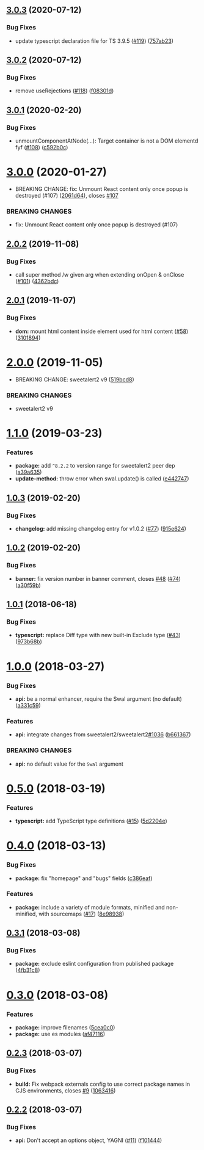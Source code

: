 ## [3.0.3](https://github.com/sweetalert2/sweetalert2-react-content/compare/v3.0.2...v3.0.3) (2020-07-12)


### Bug Fixes

* update typescript declaration file for TS 3.9.5 ([#119](https://github.com/sweetalert2/sweetalert2-react-content/issues/119)) ([757ab23](https://github.com/sweetalert2/sweetalert2-react-content/commit/757ab237cb60fe076a848313058f3e5749ad66e8))

## [3.0.2](https://github.com/sweetalert2/sweetalert2-react-content/compare/v3.0.1...v3.0.2) (2020-07-12)


### Bug Fixes

* remove useRejections ([#118](https://github.com/sweetalert2/sweetalert2-react-content/issues/118)) ([f08301d](https://github.com/sweetalert2/sweetalert2-react-content/commit/f08301d2ab46ed81d1a96c738c897c9e010c7093))

## [3.0.1](https://github.com/sweetalert2/sweetalert2-react-content/compare/v3.0.0...v3.0.1) (2020-02-20)


### Bug Fixes

* unmountComponentAtNode(...): Target container is not a DOM elementd fyf ([#108](https://github.com/sweetalert2/sweetalert2-react-content/issues/108)) ([c592b0c](https://github.com/sweetalert2/sweetalert2-react-content/commit/c592b0c73c15554d30ae5e5ad36eb442ee647c02))

# [3.0.0](https://github.com/sweetalert2/sweetalert2-react-content/compare/v2.0.2...v3.0.0) (2020-01-27)


* BREAKING CHANGE: fix: Unmount React content only once popup is destroyed (#107) ([2061d64](https://github.com/sweetalert2/sweetalert2-react-content/commit/2061d6485346afb958f07a3c4f76c1f74d76c2fb)), closes [#107](https://github.com/sweetalert2/sweetalert2-react-content/issues/107)


### BREAKING CHANGES

* fix: Unmount React content only once popup is destroyed (#107)

## [2.0.2](https://github.com/sweetalert2/sweetalert2-react-content/compare/v2.0.1...v2.0.2) (2019-11-08)


### Bug Fixes

* call super method /w given arg when extending onOpen & onClose ([#101](https://github.com/sweetalert2/sweetalert2-react-content/issues/101)) ([4362bdc](https://github.com/sweetalert2/sweetalert2-react-content/commit/4362bdcc9e94758f3e12d41d3cb786c4988baa2d))

## [2.0.1](https://github.com/sweetalert2/sweetalert2-react-content/compare/v2.0.0...v2.0.1) (2019-11-07)


### Bug Fixes

* **dom:** mount html content inside element used for html content ([#58](https://github.com/sweetalert2/sweetalert2-react-content/issues/58)) ([3101894](https://github.com/sweetalert2/sweetalert2-react-content/commit/3101894feffa57153a88c4657a6ec738a212f75b))

# [2.0.0](https://github.com/sweetalert2/sweetalert2-react-content/compare/v1.1.0...v2.0.0) (2019-11-05)


* BREAKING CHANGE: sweetalert2 v9 ([519bcd8](https://github.com/sweetalert2/sweetalert2-react-content/commit/519bcd8da7fa86f7a692979484d5b23f94053518))


### BREAKING CHANGES

* sweetalert2 v9

# [1.1.0](https://github.com/sweetalert2/sweetalert2-react-content/compare/v1.0.3...v1.1.0) (2019-03-23)


### Features

* **package:** add `^8.2.2` to version range for sweetalert2 peer dep ([a39a635](https://github.com/sweetalert2/sweetalert2-react-content/commit/a39a635))
* **update-method:** throw error when swal.update() is called ([e442747](https://github.com/sweetalert2/sweetalert2-react-content/commit/e442747))

## [1.0.3](https://github.com/sweetalert2/sweetalert2-react-content/compare/v1.0.2...v1.0.3) (2019-02-20)


### Bug Fixes

* **changelog:** add missing changelog entry for v1.0.2 ([#77](https://github.com/sweetalert2/sweetalert2-react-content/issues/77)) ([915e624](https://github.com/sweetalert2/sweetalert2-react-content/commit/915e624))

## [1.0.2](https://github.com/sweetalert2/sweetalert2-react-content/compare/v1.0.1...v1.0.2) (2019-02-20)


### Bug Fixes

* **banner:** fix version number in banner comment, closes [#48](https://github.com/sweetalert2/sweetalert2-react-content/issues/48) ([#74](https://github.com/sweetalert2/sweetalert2-react-content/issues/74)) ([a30f59b](https://github.com/sweetalert2/sweetalert2-react-content/commit/))

## [1.0.1](https://github.com/sweetalert2/sweetalert2-react-content/compare/v1.0.0...v1.0.1) (2018-06-18)


### Bug Fixes

* **typescript:** replace Diff type with new built-in Exclude type ([#43](https://github.com/sweetalert2/sweetalert2-react-content/issues/43)) ([973b68b](https://github.com/sweetalert2/sweetalert2-react-content/commit/973b68b))

# [1.0.0](https://github.com/sweetalert2/sweetalert2-react-content/compare/v0.5.0...v1.0.0) (2018-03-27)


### Bug Fixes

* **api:** be a normal enhancer, require the Swal argument (no default) ([a331c59](https://github.com/sweetalert2/sweetalert2-react-content/commit/a331c59))


### Features

* **api:** integrate changes from sweetalert2/sweetalert2[#1036](https://github.com/sweetalert2/sweetalert2-react-content/issues/1036) ([b661367](https://github.com/sweetalert2/sweetalert2-react-content/commit/b661367))


### BREAKING CHANGES

* **api:** no default value for the `Swal` argument

<a name="0.5.0"></a>
# [0.5.0](https://github.com/sweetalert2/sweetalert2-react-content/compare/v0.4.0...v0.5.0) (2018-03-19)


### Features

* **typescript:** add TypeScript type definitions ([#15](https://github.com/sweetalert2/sweetalert2-react-content/issues/15)) ([5d2204e](https://github.com/sweetalert2/sweetalert2-react-content/commit/5d2204e))

<a name="0.4.0"></a>
# [0.4.0](https://github.com/sweetalert2/sweetalert2-react-content/compare/v0.3.1...v0.4.0) (2018-03-13)


### Bug Fixes

* **package:** fix "homepage" and "bugs" fields ([c386eaf](https://github.com/sweetalert2/sweetalert2-react-content/commit/c386eaf))


### Features

* **package:** include a variety of module formats, minified and non-minified, with sourcemaps ([#17](https://github.com/sweetalert2/sweetalert2-react-content/issues/17)) ([8e98938](https://github.com/sweetalert2/sweetalert2-react-content/commit/8e98938))

<a name="0.3.1"></a>
## [0.3.1](https://github.com/sweetalert2/sweetalert2-react-content/compare/v0.3.0...v0.3.1) (2018-03-08)


### Bug Fixes

* **package:** exclude eslint configuration from published package ([4fb31c8](https://github.com/sweetalert2/sweetalert2-react-content/commit/4fb31c8))

<a name="0.3.0"></a>
# [0.3.0](https://github.com/sweetalert2/sweetalert2-react-content/compare/v0.2.3...v0.3.0) (2018-03-08)


### Features

* **package:** improve filenames ([5cea0c0](https://github.com/sweetalert2/sweetalert2-react-content/commit/5cea0c0))
* **package:** use es modules ([af47116](https://github.com/sweetalert2/sweetalert2-react-content/commit/af47116))

<a name="0.2.3"></a>
## [0.2.3](https://github.com/sweetalert2/sweetalert2-react-content/compare/v0.2.2...v0.2.3) (2018-03-07)


### Bug Fixes

* **build:** Fix webpack externals config to use correct package names in CJS environments, closes [#9](https://github.com/sweetalert2/sweetalert2-react-content/issues/9) ([1063416](https://github.com/sweetalert2/sweetalert2-react-content/commit/1063416))

<a name="0.2.2"></a>
## [0.2.2](https://github.com/sweetalert2/sweetalert2-react-content/compare/v0.2.1...v0.2.2) (2018-03-07)


### Bug Fixes

* **api:** Don't accept an options object, YAGNI ([#11](https://github.com/sweetalert2/sweetalert2-react-content/issues/11)) ([f101444](https://github.com/sweetalert2/sweetalert2-react-content/commit/f101444))
